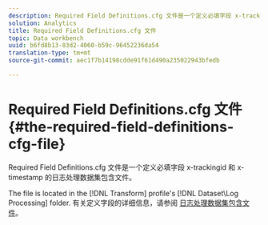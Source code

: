 ```yaml
---
description: Required Field Definitions.cfg 文件是一个定义必填字段 x-trackingid 和 x-timestamp 的日志处理数据集包含文件。
solution: Analytics
title: Required Field Definitions.cfg 文件
topic: Data workbench
uuid: b6fd8b13-83d2-4060-b59c-96452236da54
translation-type: tm+mt
source-git-commit: aec1f7b14198cdde91f61d490a235022943bfedb

---
```



# Required Field Definitions.cfg 文件{#the-required-field-definitions-cfg-file}

Required Field Definitions.cfg 文件是一个定义必填字段 x-trackingid 和 x-timestamp 的日志处理数据集包含文件。

The file is located in the [!DNL Transform] profile&#39;s [!DNL Dataset\Log Processing] folder. 有关定义字段的详细信息，请参阅 [日志处理数据集包含文件](../../../../home/c-dataset-const-proc/c-dataset-inc-files/c-types-dataset-inc-files/c-log-proc-dataset-inc-files/c-log-proc-dataset-inc-files.md#concept-999475a22519432e98844622ca95b6ab)。
